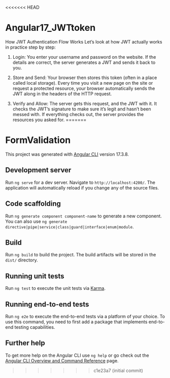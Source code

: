 <<<<<<< HEAD
# Angular17_JWTtoken
How JWT Authentication Flow Works
Let’s look at how JWT actually works in practice step by step:

1. Login: You enter your username and password on the website. If the details are correct, the server generates a JWT and sends it back to you.

2. Store and Send: Your browser then stores this token (often in a place called local storage). Every time you visit a new page on the site or request a protected resource, your browser automatically sends the JWT along in the headers of the HTTP request.

3. Verify and Allow: The server gets this request, and the JWT with it. It checks the JWT’s signature to make sure it’s legit and hasn’t been messed with. If everything checks out, the server provides the resources you asked for.
=======
# FormValidation

This project was generated with [Angular CLI](https://github.com/angular/angular-cli) version 17.3.8.

## Development server

Run `ng serve` for a dev server. Navigate to `http://localhost:4200/`. The application will automatically reload if you change any of the source files.

## Code scaffolding

Run `ng generate component component-name` to generate a new component. You can also use `ng generate directive|pipe|service|class|guard|interface|enum|module`.

## Build

Run `ng build` to build the project. The build artifacts will be stored in the `dist/` directory.

## Running unit tests

Run `ng test` to execute the unit tests via [Karma](https://karma-runner.github.io).

## Running end-to-end tests

Run `ng e2e` to execute the end-to-end tests via a platform of your choice. To use this command, you need to first add a package that implements end-to-end testing capabilities.

## Further help

To get more help on the Angular CLI use `ng help` or go check out the [Angular CLI Overview and Command Reference](https://angular.io/cli) page.
>>>>>>> c1e23a7 (initial commit)

